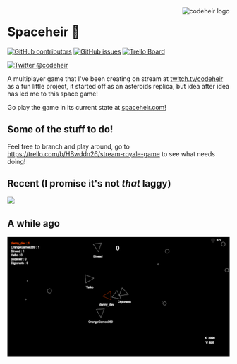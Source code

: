 <a href="https://twitter.com/codeheir">
    <img src="https://pbs.twimg.com/profile_images/1025347326037159936/XI_T6kun_400x400.jpg" alt="codeheir logo" title="Codeheir" align="right" height="100" />
</a>

# Spaceheir 🚀

 [![GitHub contributors](https://img.shields.io/github/contributors/LukeGarrigan/spaceheir.svg)](https://GitHub.com/LukeGarrigan/spaceheir/graphs/contributors/)
 [![GitHub issues](https://img.shields.io/github/issues/LukeGarrigan/spaceheir.svg)](https://GitHub.com/LukeGarrigan/spaceheir/issues/) 
 [![Trello Board](https://img.shields.io/badge/trello-board-purple.svg)](https://trello.com/b/HBwddn26/stream-royale-game)

[![Twitter @codeheir](https://img.shields.io/twitter/follow/codeheir.svg?style=social&logo=twitter)](https://twitter.com/intent/follow?screen_name=codeheir)

A multiplayer game that I've been creating on stream at [twitch.tv/codeheir](https://www.twitch.tv/codeheir) as a fun little project, it started off as an asteroids replica, but idea after idea has led me to this space game! 

Go play the game in its current state at [spaceheir.com!](http://spaceheir.com/)
## Some of the stuff to do!
Feel free to branch and play around, go to https://trello.com/b/HBwddn26/stream-royale-game to see what needs doing!

## Recent (I promise it's not *that* laggy)
![](stream-royale2.gif)
## A while ago
![](stream-royale.gif)

